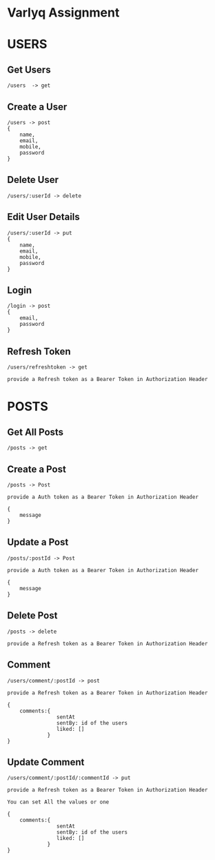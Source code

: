 # Varlyq Assignment

# USERS

## Get Users
    /users  -> get 

## Create a User
    /users -> post
    {
        name,
        email,
        mobile,
        password
    }

## Delete User

    /users/:userId -> delete

## Edit User Details

    /users/:userId -> put
    {
        name,
        email,
        mobile,
        password
    }
## Login 

    /login -> post
    {
        email,
        password
    }

## Refresh Token

    /users/refreshtoken -> get

    provide a Refresh token as a Bearer Token in Authorization Header

# POSTS

## Get All Posts

    /posts -> get

## Create a Post 

    /posts -> Post

    provide a Auth token as a Bearer Token in Authorization Header

    {
        message
    }

## Update a Post 

    /posts/:postId -> Post

    provide a Auth token as a Bearer Token in Authorization Header

    {
        message
    }

## Delete Post

    /posts -> delete

    provide a Refresh token as a Bearer Token in Authorization Header

## Comment

    /users/comment/:postId -> post

    provide a Refresh token as a Bearer Token in Authorization Header

    {
        comments:{
                    sentAt
                    sentBy: id of the users
                    liked: []
                 }
    }

## Update Comment

    /users/comment/:postId/:commentId -> put

    provide a Refresh token as a Bearer Token in Authorization Header

    You can set All the values or one

    {
        comments:{
                    sentAt 
                    sentBy: id of the users
                    liked: []
                 }
    }